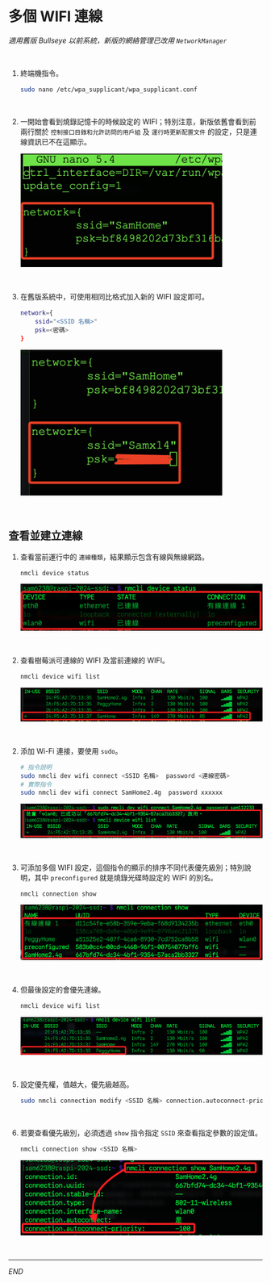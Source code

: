 # 多個 WIFI 連線

_適用舊版 Bullseye 以前系統，新版的網絡管理已改用 `NetworkManager`_

<br>

1. 終端機指令。

    ```bash
    sudo nano /etc/wpa_supplicant/wpa_supplicant.conf
    ```

<br>

2. 一開始會看到燒錄記憶卡的時候設定的 WIFI；特別注意，新版依舊會看到前兩行關於 `控制接口目錄和允許訪問的用戶組` 及 `運行時更新配置文件` 的設定，只是連線資訊已不在這顯示。

    <img src="images/img_16.png" width="400px" />

<br>

3. 在舊版系統中，可使用相同比格式加入新的 WIFI 設定即可。

    ```bash
    network={
        ssid="<SSID 名稱>"
        psk=<密碼>
    }
    ```

    <img src="images/img_18.png" width="400px" />

<br>

## 查看並建立連線

1. 查看當前運行中的 `連線種類`，結果顯示包含有線與無線網路。

    ```bash
    nmcli device status
    ```

    ![](images/img_133.png)

<br>

2. 查看樹莓派可連線的 WIFI 及當前連線的 WIFI。

    ```bash
    nmcli device wifi list
    ```

    ![](images/img_128.png)

<br>

2. 添加 Wi-Fi 連接，要使用 `sudo`。

    ```bash
    # 指令說明
    sudo nmcli dev wifi connect <SSID 名稱>  password <連線密碼>
    # 實際指令
    sudo nmcli dev wifi connect SamHome2.4g  password xxxxxx
    ```

    ![](images/img_129.png)

<br>

3. 可添加多個 WIFI 設定，這個指令的顯示的排序不同代表優先級別；特別說明，其中 `preconfigured` 就是燒錄光碟時設定的 WIFI 的別名。

    ```bash
    nmcli connection show
    ```

    ![](images/img_131.png)

<br>

4. 但最後設定的會優先連線。

    ```bash
    nmcli device wifi list
    ```

    ![](images/img_132.png)

<br>

5. 設定優先權，值越大，優先級越高。

    ```bash
    sudo nmcli connection modify <SSID 名稱> connection.autoconnect-priority <優先級別>
    ```

<br>

6. 若要查看優先級別，必須透過 `show` 指令指定 `SSID` 來查看指定參數的設定值。

    ```bash
    nmcli connection show <SSID 名稱>
    ```

    ![](images/img_134.png)

<br>

___

_END_